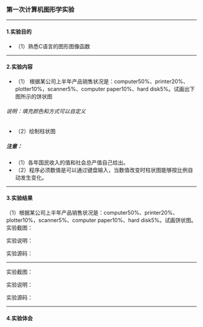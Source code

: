 ### 第一次计算机图形学实验

---------------------------

#### 1.实验目的
- （1）熟悉C语言的图形图像函数

---------------------------

#### 2.实验内容
- （1）   根据某公司上半年产品销售状况是：computer50%、printer20%、plotter10%，scanner5%、computer paper10%、hard disk5%。试画出下图所示的饼状图
###### 说明：填充颜色和方式可以自定义
- （2）绘制柱状图

##### _注意_：
- （1）各年国民收入的值和社会总产值自己给出。
- （2）程序必须数值是可以通过键盘输入，当数值改变时柱状图能够按比例自动发生变化。

---------------------------

#### 3.实验结果
（1）根据某公司上半年产品销售状况是：computer50%、printer20%、plotter10%，scanner5%、computer paper10%、hard disk5%。试画饼状图。
实验截图：


实验说明：


实验源码：

---------------------------

实验截图：


实验说明：


实验源码：

---------------------------

####  4.实验体会
